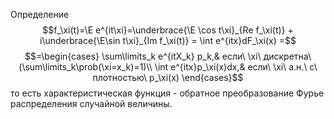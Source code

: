 Определение
$$f_\xi(t)=\E e^{it\xi}=\underbrace{\E \cos t\xi}_{Re f_\xi(t)} + i\underbrace{\E\sin t\xi}_{Im f_\xi(t)} = \int e^{itx}dF_\xi(x) =$$
$$=\begin{cases}
	\sum\limits_k e^{itX_k} p_k,& если\ \xi\ дискретна\ (\sum\limits_k\prob(\xi=x_k)=1)\\
	\int e^{itx}p_\xi(x)dx,& если\ \xi\ а.н.\ с\ плотностью\ p_\xi(x)
\end{cases}$$
то есть характеристическая функция - обратное преобразование Фурье распределения случайной величины.